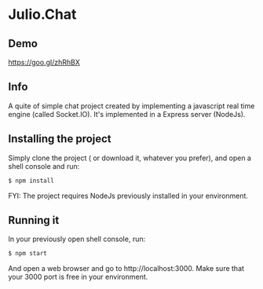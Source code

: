 # Julio.Chat

## Demo
https://goo.gl/zhRhBX

## Info
A quite of simple chat project created by implementing a javascript real time engine (called Socket.IO). It's implemented in a Express server (NodeJs).

## Installing the project
Simply clone the project ( or download it, whatever you prefer), and open a shell console and run:
```sh
$ npm install
```

FYI: The project requires NodeJs previously installed in your environment.

## Running it
In your previously open shell console, run:
```sh
$ npm start
```


And open a web browser and go to http://localhost:3000. Make sure that your 3000 port is free in your environment.
